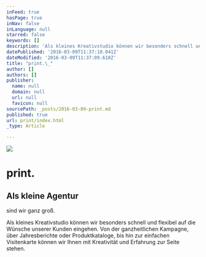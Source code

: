 ```yaml
---
inFeed: true
hasPage: true
inNav: false
inLanguage: null
starred: false
keywords: []
description: 'Als kleines Kreativstudio können wir besonders schnell und flexibel auf die Wünsche unserer Kunden eingehen. Von der ganzheitlichen Kampagne, über Jahresberichte oder Produktkataloge, bis hin zur einfachen Visitenkarte können wir Ihnen mit Kreativität und Erfahrung zur Seite stehen.'
datePublished: '2016-03-09T11:37:10.041Z'
dateModified: '2016-03-09T11:37:09.618Z'
title: "print.\_"
author: []
authors: []
publisher:
  name: null
  domain: null
  url: null
  favicon: null
sourcePath: _posts/2016-03-09-print.md
published: true
url: print/index.html
_type: Article

---
```

![](https://the-grid-user-content.s3-us-west-2.amazonaws.com/b5518cbf-a713-4f73-ac1e-e564d9fd163c.jpg)

# print. 

## Als kleine Agentur
sind wir ganz groß. 

Als kleines Kreativstudio können wir besonders schnell und flexibel auf die Wünsche unserer Kunden eingehen. Von der ganzheitlichen Kampagne, über Jahresberichte oder Produktkataloge, bis hin zur einfachen Visitenkarte können wir Ihnen mit Kreativität und Erfahrung zur Seite stehen.